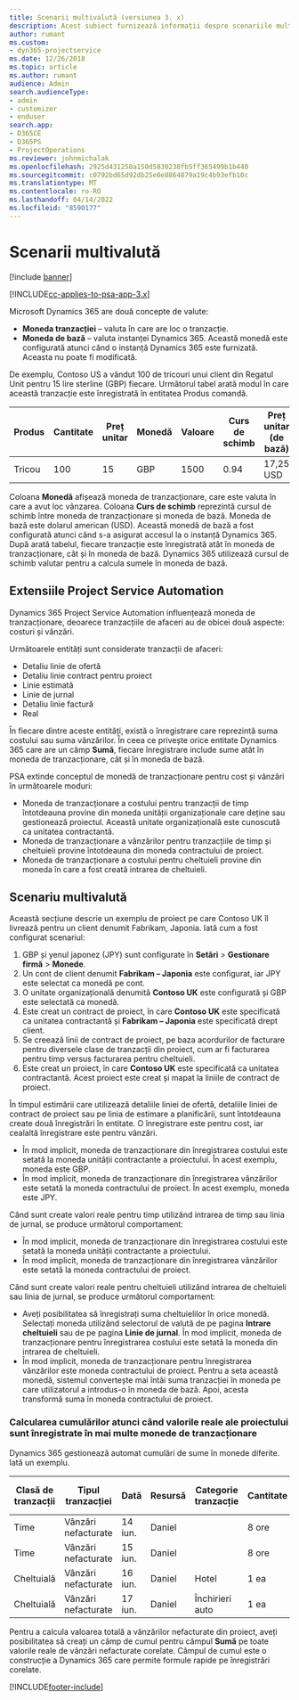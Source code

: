 ```yaml
---
title: Scenarii multivalută (versiunea 3. x)
description: Acest subiect furnizează informații despre scenariile multivalută.
author: rumant
ms.custom:
- dyn365-projectservice
ms.date: 12/26/2018
ms.topic: article
ms.author: rumant
audience: Admin
search.audienceType:
- admin
- customizer
- enduser
search.app:
- D365CE
- D365PS
- ProjectOperations
ms.reviewer: johnmichalak
ms.openlocfilehash: 2925d431258a150d5830238fb5ff365499b1b440
ms.sourcegitcommit: c0792bd65d92db25e0e8864879a19c4b93efb10c
ms.translationtype: MT
ms.contentlocale: ro-RO
ms.lasthandoff: 04/14/2022
ms.locfileid: "8590177"
---
```

# <a name="multiple-currency-scenarios"></a>Scenarii multivalută

[!include [banner](../includes/psa-now-project-operations.md)]

[!INCLUDE[cc-applies-to-psa-app-3.x](../includes/cc-applies-to-psa-app-3x.md)]

Microsoft Dynamics 365 are două concepte de valute:

- **Moneda tranzacției** – valuta în care are loc o tranzacție. 
- **Moneda de bază** – valuta instanței Dynamics 365. Această monedă este configurată atunci când o instanță Dynamics 365 este furnizată. Aceasta nu poate fi modificată.

De exemplu, Contoso US a vândut 100 de tricouri unui client din Regatul Unit pentru 15 lire sterline (GBP) fiecare. Următorul tabel arată modul în care această tranzacție este înregistrată în entitatea Produs comandă.

| Produs | Cantitate | Preț unitar | Monedă | Valoare | Curs de schimb | Preț unitar (de bază)| Volum (de bază)|
|---------|----------|----------------|----------|--------|---------------|----------------------|--------------|
| Tricou | 100      | 15             | GBP      | 1500   | 0.94          | 17,25 USD               | 1.725 USD       |

Coloana **Monedă** afișează moneda de tranzacționare, care este valuta în care a avut loc vânzarea. Coloana **Curs de schimb** reprezintă cursul de schimb între moneda de tranzacționare și moneda de bază. Moneda de bază este dolarul american (USD). Această monedă de bază a fost configurată atunci când s-a asigurat accesul la o instanță Dynamics 365.
După arată tabelul, fiecare tranzacție este înregistrată atât în moneda de tranzacționare, cât și în moneda de bază. Dynamics 365 utilizează cursul de schimb valutar pentru a calcula sumele în moneda de bază.

## <a name="project-service-automation-extensions"></a>Extensiile Project Service Automation

Dynamics 365 Project Service Automation influențează moneda de tranzacționare, deoarece tranzacțiile de afaceri au de obicei două aspecte: costuri și vânzări.

Următoarele entități sunt considerate tranzacții de afaceri:

- Detaliu linie de ofertă
- Detaliu linie contract pentru proiect
- Linie estimată
- Linie de jurnal
- Detaliu linie factură
- Real

În fiecare dintre aceste entități, există o înregistrare care reprezintă suma costului sau suma vânzărilor. În ceea ce privește orice entitate Dynamics 365 care are un câmp **Sumă**, fiecare înregistrare include sume atât în moneda de tranzacționare, cât și în moneda de bază. 

PSA extinde conceptul de monedă de tranzacționare pentru cost și vânzări în următoarele moduri:

- Moneda de tranzacționare a costului pentru tranzacții de timp întotdeauna provine din moneda unității organizaționale care deține sau gestionează proiectul. Această unitate organizațională este cunoscută ca unitatea contractantă.
- Moneda de tranzacționare a vânzărilor pentru tranzacțiile de timp și cheltuieli provine întotdeauna din moneda contractului de proiect.
- Moneda de tranzacționare a costului pentru cheltuieli provine din moneda în care a fost creată intrarea de cheltuieli.

## <a name="multiple-currency-scenario"></a>Scenariu multivalută

Această secțiune descrie un exemplu de proiect pe care Contoso UK îl livrează pentru un client denumit Fabrikam, Japonia. Iată cum a fost configurat scenariul:

1. GBP și yenul japonez (JPY) sunt configurate în **Setări** \> **Gestionare firmă** \> **Monede**. 
2. Un cont de client denumit **Fabrikam – Japonia** este configurat, iar JPY este selectat ca monedă pe cont.
3. O unitate organizațională denumită **Contoso UK** este configurată și GBP este selectată ca monedă.
4. Este creat un contract de proiect, în care **Contoso UK** este specificată ca unitatea contractantă și **Fabrikam – Japonia** este specificată drept client.
5. Se creează linii de contract de proiect, pe baza acordurilor de facturare pentru diversele clase de tranzacții din proiect, cum ar fi facturarea pentru timp versus facturarea pentru cheltuieli.
6. Este creat un proiect, în care **Contoso UK** este specificată ca unitatea contractantă. Acest proiect este creat și mapat la liniile de contract de proiect.


În timpul estimării care utilizează detaliile liniei de ofertă, detaliile liniei de contract de proiect sau pe linia de estimare a planificării, sunt întotdeauna create două înregistrări în entitate. O înregistrare este pentru cost, iar cealaltă înregistrare este pentru vânzări.

- În mod implicit, moneda de tranzacționare din înregistrarea costului este setată la moneda unității contractante a proiectului. În acest exemplu, moneda este GBP.
- În mod implicit, moneda de tranzacționare din înregistrarea vânzărilor este setată la moneda contractului de proiect. În acest exemplu, moneda este JPY.

Când sunt create valori reale pentru timp utilizând intrarea de timp sau linia de jurnal, se produce următorul comportament:

- În mod implicit, moneda de tranzacționare din înregistrarea costului este setată la moneda unității contractante a proiectului.
- În mod implicit, moneda de tranzacționare din înregistrarea vânzărilor este setată la moneda contractului de proiect.

Când sunt create valori reale pentru cheltuieli utilizând intrarea de cheltuieli sau linia de jurnal, se produce următorul comportament:

- Aveți posibilitatea să înregistrați suma cheltuielilor în orice monedă. Selectați moneda utilizând selectorul de valută de pe pagina **Intrare cheltuieli** sau de pe pagina **Linie de jurnal**. În mod implicit, moneda de tranzacționare pentru înregistrarea costului este setată la moneda din intrarea de cheltuieli. 
- În mod implicit, moneda de tranzacționare pentru înregistrarea vânzărilor este moneda contractului de proiect. Pentru a seta această monedă, sistemul convertește mai întâi suma tranzacției în moneda pe care utilizatorul a introdus-o în moneda de bază. Apoi, acesta transformă suma în moneda contractului de proiect. 

### <a name="computing-roll-ups-when-project-actuals-are-recorded-in-multiple-transaction-currencies"></a>Calcularea cumulărilor atunci când valorile reale ale proiectului sunt înregistrate în mai multe monede de tranzacționare

Dynamics 365 gestionează automat cumulări de sume în monede diferite. Iată un exemplu.

| Clasă de tranzacții | Tipul tranzacției| Dată   | Resursă | Categorie tranzacție | Cantitate | Preț unitar | Valoare      | Curs de schimb | Volum în moneda de bază |
|-------------------|------------------|--------|----------|----------------------|----------|--------------|-------------|---------------|----------------|
| Time              | Vânzări nefacturate   | 14 iun. | Daniel  |                      | 8 ore    | 20.000 JPY    | 160.000 JPY | 123           | 1.300,81 USD    |
| Time              | Vânzări nefacturate   | 15 iun. | Daniel  |                      | 8 ore    | 20.000 JPY    | 160.000 JPY | 123           | 1.300,81 USD    |
| Cheltuială           | Vânzări nefacturate   | 16 iun. | Daniel  | Hotel                | 1 ea     | 250 EUR      | 250 EUR     | 0.94          | 265,95 USD     |
| Cheltuială           | Vânzări nefacturate   | 17 iun. | Daniel  | Închirieri auto           | 1 ea     | 150 EUR      | 150 EUR     | 0.94          | 159,57 USD     |

Pentru a calcula valoarea totală a vânzărilor nefacturate din proiect, aveți posibilitatea să creați un câmp de cumul pentru câmpul **Sumă** pe toate valorile reale de vânzări nefacturate corelate. Câmpul de cumul este o construcție a Dynamics 365 care permite formule rapide pe înregistrări corelate.


[!INCLUDE[footer-include](../includes/footer-banner.md)]
